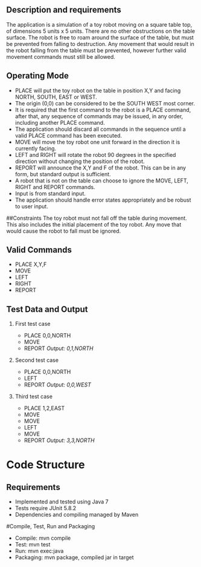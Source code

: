 ## Description and requirements
The application is a simulation of a toy robot moving on a square table top, of dimensions 5 units x 5 units. There are no
other obstructions on the table surface. The robot is free to roam around the surface of the table, but must be prevented
from falling to destruction. Any movement that would result in the robot falling from the table must be prevented,
however further valid movement commands must still be allowed.

## Operating Mode
* PLACE will put the toy robot on the table in position X,Y and facing NORTH, SOUTH, EAST or WEST. 
* The origin (0,0) can be considered to be the SOUTH WEST most corner. 
* It is required that the first command to the robot is a PLACE command, after that, any sequence of commands may be issued, in any order, including another PLACE command. 
* The application should discard all commands in the sequence until a valid PLACE command has been executed. 
* MOVE will move the toy robot one unit forward in the direction it is currently facing. 
* LEFT and RIGHT will rotate the robot 90 degrees in the specified direction without changing the position of the
robot. 
* REPORT will announce the X,Y and F of the robot. This can be in any form, but standard output is sufficient. 
* A robot that is not on the table can choose to ignore the MOVE, LEFT, RIGHT and REPORT commands. 
* Input is from standard input. 
* The application should handle error states appropriately and be robust to user input.

##Constraints
The toy robot must not fall off the table during movement. This also includes the initial placement of the toy robot. Any
move that would cause the robot to fall must be ignored.

##  Valid Commands
* PLACE X,Y,F
* MOVE
* LEFT
* RIGHT
* REPORT

## Test Data and Output
1. First test case
   * PLACE 0,0,NORTH
   * MOVE
   * REPORT
*Output: 0,1,NORTH*

2. Second test case
   * PLACE 0,0,NORTH
   * LEFT
   * REPORT
*Output: 0,0,WEST*

3. Third test case
   * PLACE 1,2,EAST
   * MOVE
   * MOVE
   * LEFT
   * MOVE
   * REPORT
*Output: 3,3,NORTH*

# Code Structure
[photo]: /src/main/resources/class-structure.png "Optional Title"


## Requirements
* Implemented and tested using Java 7 
* Tests require JUnit 5.8.2 
* Dependencies and compiling managed by Maven

#Compile, Test, Run and Packaging
* Compile: mvn compile 
* Test: mvn test 
* Run: mvn exec:java 
* Packaging: mvn package, compiled jar in target